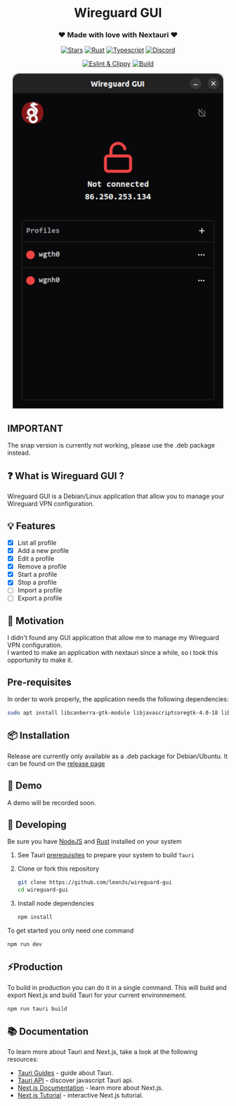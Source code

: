 <div align="center">
  <h1>Wireguard GUI</h1>
  <h3>❤️ Made with love with Nextauri ❤️</h3>

<p>

[![Stars](https://img.shields.io/github/stars/leon3s/wireguard-gui?style=social)](https://github.com/leon3s/wireguard-gui)
[![Rust](https://img.shields.io/badge/built_with-Rust-dca282.svg)](https://github.com/leon3s/wireguard-gui)
[![Typescript](https://img.shields.io/badge/built_with-Typescript-3178C6.svg)](https://github.com/leon3s/wireguard-gui)
[![Discord](https://img.shields.io/discord/1011267493114949693?label=chat&logo=discord)](https://discord.gg/WV4Aac8uZg)

</p>

<p>

[![Eslint & Clippy](https://github.com/leon3s/wireguard-gui/actions/workflows/eslint_clippy.yml/badge.svg)](https://github.com/leon3s/wireguard-gui/actions/workflows/eslint_clippy.yml)
[![Build](https://github.com/leon3s/wireguard-gui/actions/workflows/build.yml/badge.svg)](https://github.com/leon3s/wireguard-gui/actions/workflows/build.yml)

<p>

<img src="./public/img/app.png" />

</div>

## IMPORTANT

The snap version is currently not working, please use the .deb package instead.

## ❓ What is Wireguard GUI ?

Wireguard GUI is a Debian/Linux application that allow you to manage your Wireguard VPN configuration.

## 💡 Features

- [x] List all profile
- [x] Add a new profile
- [x] Edit a profile
- [x] Remove a profile
- [x] Start a profile
- [x] Stop a profile
- [ ] Import a profile
- [ ] Export a profile

## 💪 Motivation

I didn't found any GUI application that allow me to manage my Wireguard VPN configuration. <br />
I wanted to make an application with nextauri since a while, so i took this opportunity to make it.

## Pre-requisites

In order to work properly, the application needs the following dependencies:

```sh
sudo apt install libcanberra-gtk-module libjavascriptcoregtk-4.0-18 libicu70 libwebkit2gtk-4.0-37 wireguard zenity resolvconf
```

## 📦 Installation

Release are currently only available as a .deb package for Debian/Ubuntu.
It can be found on the [release page](https://github.com/leon3s/wireguard-gui/releases/latest)

## 🚀 Demo

A demo will be recorded soon.

## 🎨 Developing

Be sure you have [NodeJS](https://nodejs.org/en/) and [Rust](https://www.rust-lang.org/) installed on your system

1.  See Tauri [prerequisites](https://tauri.app/v1/guides/getting-started/prerequisites/) to prepare your system to build `Tauri`

2.  Clone or fork this repository
    ```sh
    git clone https://github.com/leon3s/wireguard-gui
    cd wireguard-gui
    ```
3.  Install node dependencies
    ```sh
    npm install
    ```

To get started you only need one command

```sh
npm run dev
```

## ⚡Production

To build in production you can do it in a single command.
This will build and export Next.js and build Tauri for your current environnement.

```sh
npm run tauri build
```

## 📚 Documentation

To learn more about Tauri and Next.js, take a look at the following resources:

- [Tauri Guides](https://tauri.app/v1/guides/) - guide about Tauri.
- [Tauri API](https://tauri.app/v1/api/js) - discover javascript Tauri api.
- [Next.js Documentation](https://nextjs.org/docs) - learn more about Next.js.
- [Next.js Tutorial](https://nextjs.org/learn) - interactive Next.js tutorial.
